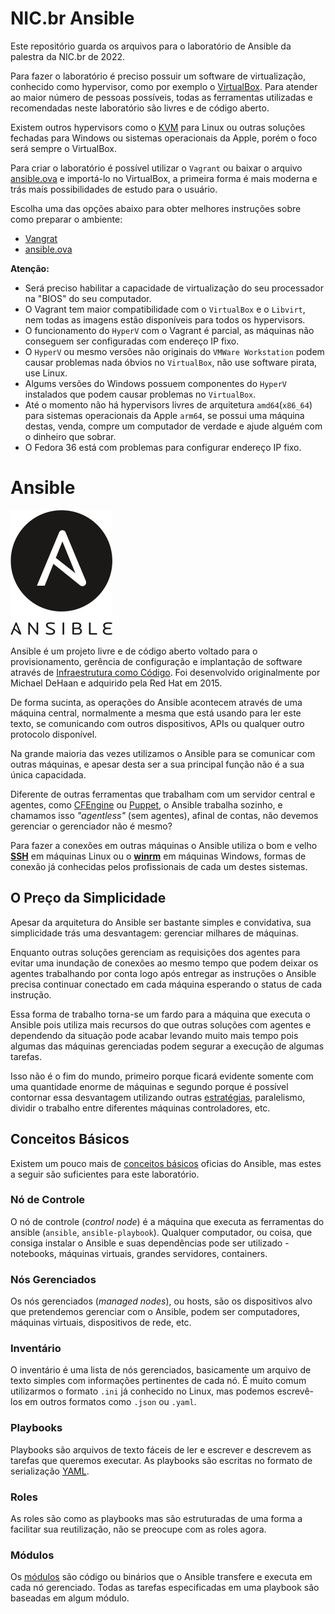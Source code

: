 # NIC.br Ansible

Este repositório guarda os arquivos para o laboratório de Ansible da palestra da NIC.br de 2022.

Para fazer o laboratório é preciso possuir um software de virtualização, conhecido como hypervisor, como por exemplo o [VirtualBox](https://www.virtualbox.org/). Para atender ao maior número de pessoas possíveis, todas as ferramentas utilizadas e recomendadas neste laboratório são livres e de código aberto.

Existem outros hypervisors como o [KVM](https://www.linux-kvm.org/page/Main_Page) para Linux ou outras soluções fechadas para Windows ou sistemas operacionais da Apple, porém o foco será sempre o VirtualBox.

Para criar o laboratório é possível utilizar o `Vagrant` ou baixar o arquivo [ansible.ova](https://drive.google.com/file/d/1DfS5piCj1AX0k8O3Njoax5BNQ6dA2GX_/view?usp=sharing) e importá-lo no VirtualBox, a primeira forma é mais moderna e trás mais possibilidades de estudo para o usuário.

Escolha uma das opções abaixo para obter melhores instruções sobre como preparar o ambiente:

- [Vangrat](https://github.com/hector-vido/nicbr-ansible/tree/master/steps/vagrant.md)
- [ansible.ova](https://github.com/hector-vido/nicbr-ansible/tree/master/steps/ova.md)

**Atenção:**
- Será preciso habilitar a capacidade de virtualização do seu processador na "BIOS" do seu computador.
- O Vagrant tem maior compatibilidade com o `VirtualBox` e o `Libvirt`, nem todas as imagens estão disponíveis para todos os hypervisors.
- O funcionamento do `HyperV` com o Vagrant é parcial, as máquinas não conseguem ser configuradas com endereço IP fixo.
- O `HyperV` ou mesmo versões não originais do `VMWare Workstation` podem causar problemas nada óbvios no `VirtualBox`, não use software pirata, use Linux.
- Algums versões do Windows possuem componentes do `HyperV` instalados que podem causar problemas no `VirtualBox`.
- Até o momento não há hypervisors livres de arquitetura `amd64`(`x86_64`) para sistemas operacionais da Apple `arm64`, se possui uma máquina destas, venda, compre um computador de verdade e ajude alguém com o dinheiro que sobrar.
- O Fedora 36 está com problemas para configurar endereço IP fixo.

# Ansible

![Ansible](images/ansible.png)

Ansible é um projeto livre e de código aberto voltado para o provisionamento, gerência de configuração e implantação de software através de [Infraestrutura como Código](https://pt.wikipedia.org/wiki/Infraestrutura_como_C%C3%B3digo). Foi desenvolvido originalmente por Michael DeHaan e adquirido pela Red Hat em 2015.

De forma sucinta, as operações do Ansible acontecem através de uma máquina central, normalmente a mesma que está usando para ler este texto, se comunicando com outros dispositivos, APIs ou qualquer outro protocolo disponível.

Na grande maioria das vezes utilizamos o Ansible para se comunicar com outras máquinas, e apesar desta ser a sua principal função não é a sua única capacidada.

Diferente de outras ferramentas que trabalham com um servidor central e agentes, como [CFEngine](https://en.wikipedia.org/wiki/CFEngine) ou [Puppet](https://en.wikipedia.org/wiki/Puppet_(software)), o Ansible trabalha sozinho, e chamamos isso _"agentless"_ (sem agentes), afinal de contas, não devemos gerenciar o gerenciador não é mesmo?

Para fazer a conexões em outras máquinas o Ansible utiliza o bom e velho [**SSH**](https://pt.wikipedia.org/wiki/Secure_Shell) em máquinas Linux ou o [**winrm**](https://en.wikipedia.org/wiki/Windows_Remote_Management) em máquinas Windows, formas de conexão já conhecidas pelos profissionais de cada um destes sistemas.

## O Preço da Simplicidade

Apesar da arquitetura do Ansible ser bastante simples e convidativa, sua simplicidade trás uma desvantagem: gerenciar milhares de máquinas.

Enquanto outras soluções gerenciam as requisições dos agentes para evitar uma inundação de conexões ao mesmo tempo que podem deixar os agentes trabalhando por conta logo após entregar as instruções o Ansible precisa continuar conectado em cada máquina esperando o status de cada instrução.

Essa forma de trabalho torna-se um fardo para a máquina que executa o Ansible pois utiliza mais recursos do que outras soluções com agentes e dependendo da situação pode acabar levando muito mais tempo pois algumas das máquinas gerenciadas podem segurar a execução de algumas tarefas.

Isso não é o fim do mundo, primeiro porque ficará evidente somente com uma quantidade enorme de máquinas e segundo porque é possível contornar essa desvantagem utilizando outras [estratégias](https://docs.ansible.com/ansible/latest/user_guide/playbooks_strategies.html), paralelismo, dividir o trabalho entre diferentes máquinas controladores, etc.

## Conceitos Básicos

Existem um pouco mais de [conceitos básicos](https://docs.ansible.com/ansible/latest/network/getting_started/basic_concepts.html) oficias do Ansible, mas estes a seguir são suficientes para este laboratório.

### Nó de Controle

O nó de controle (*control node*) é a máquina que executa as ferramentas do ansible (`ansible`, `ansible-playbook`). Qualquer computador, ou coisa, que consiga instalar o Ansible e suas dependências pode ser utilizado - notebooks, máquinas virtuais, grandes servidores, containers.

### Nós Gerenciados

Os nós gerenciados (*managed nodes*), ou hosts, são os dispositivos alvo que pretendemos gerenciar com o Ansible, podem ser computadores, máquinas virtuais, dispositivos de rede, etc.

### Inventário

O inventário é uma lista de nós gerenciados, basicamente um arquivo de texto simples com informações pertinentes de cada nó. É muito comum utilizarmos o formato `.ini` já conhecido no Linux, mas podemos escrevê-los em outros formatos como `.json` ou `.yaml`.

### Playbooks

Playbooks são arquivos de texto fáceis de ler e escrever e descrevem as tarefas que queremos executar. As playbooks são escritas no formato de serialização [YAML](https://pt.wikipedia.org/wiki/YAML).

### Roles

As roles são como as playbooks mas são estruturadas de uma forma a facilitar sua reutilização, não se preocupe com as roles agora.

### Módulos

Os [módulos](https://docs.ansible.com/ansible/2.9/modules/list_of_all_modules.html) são código ou binários que o Ansible transfere e executa em cada nó gerenciado. Todas as tarefas especificadas em uma playbook são baseadas em algum módulo.

